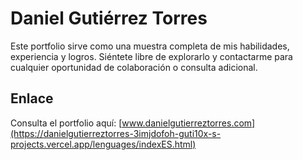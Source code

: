 # Daniel Gutiérrez Torres

Este portfolio sirve como una muestra completa de mis habilidades, experiencia y logros. Siéntete libre de explorarlo y contactarme para cualquier oportunidad de colaboración o consulta adicional.

## Enlace

Consulta el portfolio aquí:  [www.danielgutierreztorres.com](https://danielgutierreztorres-3imjdofoh-guti10x-s-projects.vercel.app/lenguages/indexES.html)

